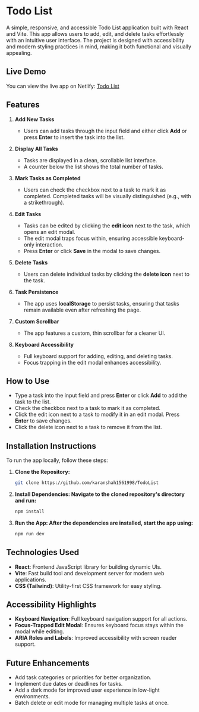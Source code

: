 # Todo List

A simple, responsive, and accessible Todo List application built with React and Vite. This app allows users to add, edit, and delete tasks effortlessly with an intuitive user interface. The project is designed with accessibility and modern styling practices in mind, making it both functional and visually appealing.

## Live Demo

You can view the live app on Netlify: [Todo List](https://todolistks.netlify.app/)

## Features

1. **Add New Tasks**
   - Users can add tasks through the input field and either click **Add** or press **Enter** to insert the task into the list.

2. **Display All Tasks**
   - Tasks are displayed in a clean, scrollable list interface.
   - A counter below the list shows the total number of tasks.

3. **Mark Tasks as Completed**
   - Users can check the checkbox next to a task to mark it as completed. Completed tasks will be visually distinguished (e.g., with a strikethrough).

4. **Edit Tasks**
   - Tasks can be edited by clicking the **edit icon** next to the task, which opens an edit modal.
   - The edit modal traps focus within, ensuring accessible keyboard-only interaction.
   - Press **Enter** or click **Save** in the modal to save changes.

5. **Delete Tasks**
   - Users can delete individual tasks by clicking the **delete icon** next to the task.

6. **Task Persistence**
   - The app uses **localStorage** to persist tasks, ensuring that tasks remain available even after refreshing the page.

7. **Custom Scrollbar**
   - The app features a custom, thin scrollbar for a cleaner UI.

8. **Keyboard Accessibility**
   - Full keyboard support for adding, editing, and deleting tasks.
   - Focus trapping in the edit modal enhances accessibility.

## How to Use

- Type a task into the input field and press **Enter** or click **Add** to add the task to the list.
- Check the checkbox next to a task to mark it as completed.
- Click the edit icon next to a task to modify it in an edit modal. Press **Enter** to save changes.
- Click the delete icon next to a task to remove it from the list.

## Installation Instructions

To run the app locally, follow these steps:

1. **Clone the Repository:**
   ```bash
   git clone https://github.com/karanshah1561998/TodoList
2. **Install Dependencies: Navigate to the cloned repository's directory and run:**
   ```bash
   npm install
3. **Run the App: After the dependencies are installed, start the app using:**
   ```bash
   npm run dev

## Technologies Used

- **React**: Frontend JavaScript library for building dynamic UIs.
- **Vite**: Fast build tool and development server for modern web applications.
- **CSS (Tailwind)**: Utility-first CSS framework for easy styling.

## Accessibility Highlights

- **Keyboard Navigation**: Full keyboard navigation support for all actions.
- **Focus-Trapped Edit Modal**: Ensures keyboard focus stays within the modal while editing.
- **ARIA Roles and Labels**: Improved accessibility with screen reader support.

## Future Enhancements

- Add task categories or priorities for better organization.
- Implement due dates or deadlines for tasks.
- Add a dark mode for improved user experience in low-light environments.
- Batch delete or edit mode for managing multiple tasks at once.

